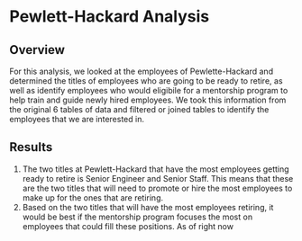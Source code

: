 # Pewlett-Hackard Analysis

## Overview
For this analysis, we looked at the employees of Pewlette-Hackard and determined the titles of employees who are going to be ready to retire, as well as identify  employees who would eligibile for a mentorship program to help train and guide newly hired employees. We took this information from the original 6 tables of data and filtered or joined tables to identify the employees that we are interested in.

## Results
1. The two titles at Pewlett-Hackard that have the most employees getting ready to retire is Senior Engineer and Senior Staff. This means that these are the two titles that will need to promote or hire the most employees to make up for the ones that are retiring.
2. Based on the two titles that will have the most employees retiring, it would be best if the mentorship program focuses the most on employees that could fill these positions. As of right now 

